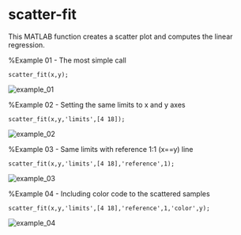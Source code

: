 # scatter-fit
This MATLAB function creates a scatter plot and computes the linear regression.

%Example 01 - The most simple call

    scatter_fit(x,y);
  
![example_01](https://user-images.githubusercontent.com/88653954/227738600-f323373e-5e13-4e48-b559-6b11a97313b0.png)

%Example 02 - Setting the same limits to x and y axes 

    scatter_fit(x,y,'limits',[4 18]);
    
![example_02](https://user-images.githubusercontent.com/88653954/227738602-7f18171e-8eac-4448-bc16-56c2c014d53f.png)

%Example 03 - Same limits with reference 1:1 (x==y) line

    scatter_fit(x,y,'limits',[4 18],'reference',1);
  
![example_03](https://user-images.githubusercontent.com/88653954/227738603-01f0d5a0-4f76-4eaa-896c-96a6d44d0be6.png)

%Example 04 - Including color code to the scattered samples

    scatter_fit(x,y,'limits',[4 18],'reference',1,'color',y);
    
![example_04](https://user-images.githubusercontent.com/88653954/227738604-f534a6b0-4084-4798-a198-f48783194469.png)
